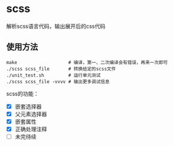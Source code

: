 # scss

解析scss语言代码，输出展开后的css代码

## 使用方法

```shell
make                   # 编译，第一、二次编译会有错误，再来一次即可
./scss scss_file       # 转换给定的scss文件
./unit_test.sh         # 运行单元测试
./scss scss_file -vvvv # 输出更多调试信息
```

scss的功能：
- [x] 嵌套选择器
- [x] 父元素选择器
- [x] 嵌套属性
- [x] 正确处理注释
- [ ] 未完待续
